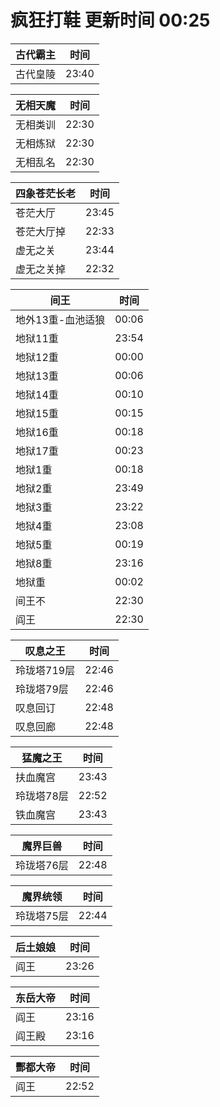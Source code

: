 # 疯狂打鞋 更新时间 00:25

| 古代霸主   | 时间    |
|--------|-------|
| 古代皇陵 | 23:40 |

| 无相天魔   | 时间    |
|--------|-------|
| 无相类训 | 22:30 |
| 无相炼狱 | 22:30 |
| 无相乱名 | 22:30 |

| 四象苍茫长老   | 时间    |
|--------|-------|
| 苍茫大厅 | 23:45 |
| 苍茫大厅掉 | 22:33 |
| 虚无之关 | 23:44 |
| 虚无之关掉 | 22:32 |

| 间王   | 时间    |
|--------|-------|
| 地外13重-血池适狼 | 00:06 |
| 地狱11重 | 23:54 |
| 地狱12重 | 00:00 |
| 地狱13重 | 00:06 |
| 地狱14重 | 00:10 |
| 地狱15重 | 00:15 |
| 地狱16重 | 00:18 |
| 地狱17重 | 00:23 |
| 地狱1重 | 00:18 |
| 地狱2重 | 23:49 |
| 地狱3重 | 23:22 |
| 地狱4重 | 23:08 |
| 地狱5重 | 00:19 |
| 地狱8重 | 23:16 |
| 地狱重 | 00:02 |
| 间王不 | 22:30 |
| 阎王 | 22:30 |

| 叹息之王   | 时间    |
|--------|-------|
| 玲珑塔719层 | 22:46 |
| 玲珑塔79层 | 22:46 |
| 叹息回订 | 22:48 |
| 叹息回廊 | 22:48 |

| 猛魔之王   | 时间    |
|--------|-------|
| 扶血魔宫 | 23:43 |
| 玲珑塔78层 | 22:52 |
| 铁血魔宫 | 23:43 |

| 魔界巨兽   | 时间    |
|--------|-------|
| 玲珑塔76层 | 22:48 |

| 魔界统领   | 时间    |
|--------|-------|
| 玲珑塔75层 | 22:44 |

| 后土娘娘   | 时间    |
|--------|-------|
| 阎王 | 23:26 |

| 东岳大帝   | 时间    |
|--------|-------|
| 阎王 | 23:16 |
| 阎王殿 | 23:16 |

| 酆都大帝   | 时间    |
|--------|-------|
| 阎王 | 22:52 |